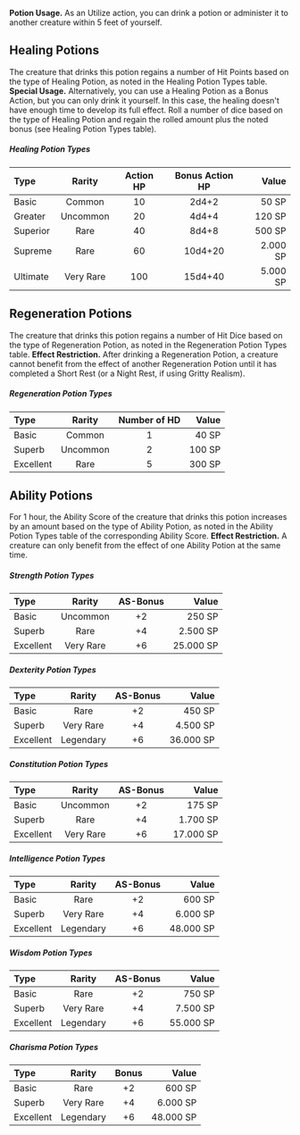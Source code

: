 

**Potion Usage.** As an Utilize action, you can drink a potion or administer it to another creature within 5 feet of yourself.



## Healing Potions
The creature that drinks this potion regains a number of Hit Points based on the type of Healing Potion, as noted in the Healing Potion Types table.
**Special Usage.** Alternatively, you can use a Healing Potion as a Bonus Action, but you can only drink it yourself. In this case, the healing doesn't have enough time to develop its full effect. Roll a number of dice based on the type of Healing Potion and regain the rolled amount plus the noted bonus (see Healing Potion Types table).

##### Healing Potion Types
| Type     |  Rarity   | Action HP | Bonus Action HP |    Value |
| :------- | :-------: | :-------: | :-------------: | -------: |
| Basic    |  Common   |    10     |      2d4+2      |    50 SP |
| Greater  | Uncommon  |    20     |      4d4+4      |   120 SP |
| Superior |   Rare    |    40     |      8d4+8      |   500 SP |
| Supreme  |   Rare    |    60     |     10d4+20     | 2.000 SP |
| Ultimate | Very Rare |    100    |     15d4+40     | 5.000 SP |





## Regeneration Potions
The creature that drinks this potion regains a number of Hit Dice based on the type of Regeneration Potion, as noted in the Regeneration Potion Types table.
**Effect Restriction.** After drinking a Regeneration Potion, a creature cannot benefit from the effect of another Regeneration Potion until it has completed a Short Rest (or a Night Rest, if using Gritty Realism).

##### Regeneration Potion Types
| Type      |  Rarity  | Number of HD |  Value |
| :-------- | :------: | :----------: | -----: |
| Basic     |  Common  |      1       |  40 SP |
| Superb    | Uncommon |      2       | 100 SP |
| Excellent |   Rare   |      5       | 300 SP |






## Ability Potions
For 1 hour, the Ability Score of the creature that drinks this potion increases by an amount based on the type of Ability Potion, as noted in the Ability Potion Types table of the corresponding Ability Score.
**Effect Restriction.** A creature can only benefit from the effect of one Ability Potion at the same time.

##### Strength Potion Types
| Type      |  Rarity   | AS-Bonus |     Value |
| :-------- | :-------: | :------: | --------: |
| Basic     | Uncommon  |    +2    |    250 SP |
| Superb    |   Rare    |    +4    |  2.500 SP |
| Excellent | Very Rare |    +6    | 25.000 SP |

##### Dexterity Potion Types
| Type      |  Rarity   | AS-Bonus |     Value |
| :-------- | :-------: | :------: | --------: |
| Basic     |   Rare    |    +2    |    450 SP |
| Superb    | Very Rare |    +4    |  4.500 SP |
| Excellent | Legendary |    +6    | 36.000 SP |

##### Constitution Potion Types
| Type      |  Rarity   | AS-Bonus |     Value |
| :-------- | :-------: | :------: | --------: |
| Basic     | Uncommon  |    +2    |    175 SP |
| Superb    |   Rare    |    +4    |  1.700 SP |
| Excellent | Very Rare |    +6    | 17.000 SP |

##### Intelligence Potion Types
| Type      |  Rarity   | AS-Bonus |     Value |
| :-------- | :-------: | :------: | --------: |
| Basic     |   Rare    |    +2    |    600 SP |
| Superb    | Very Rare |    +4    |  6.000 SP |
| Excellent | Legendary |    +6    | 48.000 SP |

##### Wisdom Potion Types
| Type      |  Rarity   | AS-Bonus |     Value |
| :-------- | :-------: | :------: | --------: |
| Basic     |   Rare    |    +2    |    750 SP |
| Superb    | Very Rare |    +4    |  7.500 SP |
| Excellent | Legendary |    +6    | 55.000 SP |

##### Charisma Potion Types
| Type      |  Rarity   | Bonus |     Value |
| :-------- | :-------: | :---: | --------: |
| Basic     |   Rare    |  +2   |    600 SP |
| Superb    | Very Rare |  +4   |  6.000 SP |
| Excellent | Legendary |  +6   | 48.000 SP |




